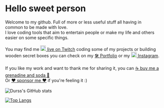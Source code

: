 # Hello sweet person
Welcome to my github. Full of more or less useful stuff all having in common to be made with love.\
I love coding tools that aim to entertain people or make my life and others easier on some specific things.\
\
You may find me [<img src="https://user-images.githubusercontent.com/721001/142777116-2af74de5-de01-41c4-b05a-395034f06233.png" height="18"> live on Twitch](https://twitch.tv/durss) coding some of my projects or building wooden secret boxes you can check on my [🛠️ Portfolio](https://durss.ninja) or my [<img src="https://user-images.githubusercontent.com/721001/142777200-1f3ee02c-a44c-4a8f-adc8-920782b0fa13.png" height="18"> Instagram](https://www.instagram.com/durss/).\
\
If you like my work and want to thank me for sharing it, you can [☕ buy me a grenadine and soda 💝](https://www.buymeacoffee.com/durss)\
Or [❤ sponsor me ❤](https://github.com/sponsors/durss) if you're feeling it :)
\
\
![Durss's GitHub stats](https://github-readme-stats.vercel.app/api?username=durss&show_icons=true&theme=github_dark&custom_title=Durss%27%20Github%20stats)

[![Top Langs](https://github-readme-stats.vercel.app/api/top-langs/?username=durss&layout=compact&theme=github_dark&langs_count=10&hide=actionscript&v=1)](https://github.com/anuraghazra/github-readme-stats)
